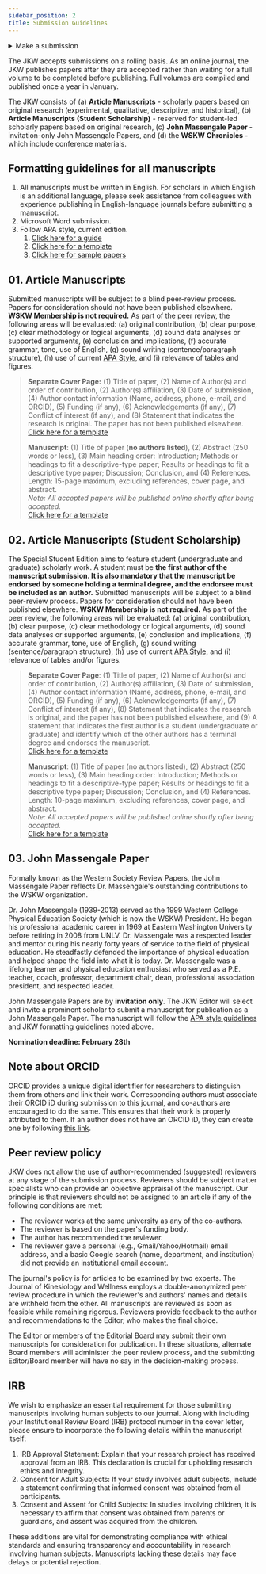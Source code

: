 ```yaml
---
sidebar_position: 2
title: Submission Guidelines
---
```


<details>
<summary>Make a submission</summary>
[Make a submission by clicking here.](https://jkw.wskw.org/index.php/jkw/about/submissions)
</details>

The JKW accepts submissions on a rolling basis. As an online journal, the JKW publishes papers after they are accepted rather than waiting for a full volume to be completed before publishing. Full volumes are compiled and published once a year in January.

The JKW consists of (a) **Article Manuscripts** - scholarly papers based on original research (experimental, qualitative, descriptive, and historical), (b) **Article Manuscripts (Student Scholarship)** - reserved for student-led scholarly papers based on original research, (c) **John Massengale Paper -** invitation-only John Massengale Papers, and (d) the **WSKW Chronicles -** which include conference materials.

## Formatting guidelines for all manuscripts

1. All manuscripts must be written in English. For scholars in which English is an additional language, please seek assistance from colleagues with experience publishing in English-language journals before submitting a manuscript.
2. Microsoft Word submission.
3. Follow APA style, current edition.
   1. [Click here for a guide](https://www.scribbr.com/apa-style/format/)
   2. [Click here for a template](/files/APA-7th-edition-template-jkw.docx)
   3. [Click here for sample papers](https://apastyle.apa.org/style-grammar-guidelines/paper-format/sample-papers)

## 01. Article Manuscripts

Submitted manuscripts will be subject to a blind peer-review process. Papers for consideration should not have been published elsewhere. **WSKW Membership is not required.** As part of the peer review, the following areas will be evaluated: (a) original contribution, (b) clear purpose, (c) clear methodology or logical arguments, (d) sound data analyses or supported arguments, (e) conclusion and implications, (f) accurate grammar, tone, use of English, (g) sound writing (sentence/paragraph structure), (h) use of current [APA Style](https://www.apastyle.org/), and (i) relevance of tables and figures.

> **Separate Cover Page:** (1) Title of paper, (2) Name of Author(s) and order of contribution, (2) Author(s) affiliation, (3) Date of submission, (4) Author contact information (Name, address, phone, e-mail, and ORCID), (5) Funding (if any), (6) Acknowledgements (if any), (7) Conflict of interest (if any), and (8) Statement that indicates the research is original. The paper has not been published elsewhere.  
> [Click here for a template](/files/APA-7th-edition-template-cover-jkw.docx)
>
> **Manuscript**: (1) Title of paper (**no authors listed**), (2) Abstract (250 words or less), (3) Main heading order: Introduction; Methods or headings to fit a descriptive-type paper; Results or headings to fit a descriptive type paper; Discussion; Conclusion, and (4) References.  
> Length: 15-page maximum, excluding references, cover page, and abstract.  
> *Note: All accepted papers will be published online shortly after being accepted.*  
> [Click here for a template](/files/APA-7th-edition-template-jkw.docx)

## 02. Article Manuscripts (Student Scholarship)

The Special Student Edition aims to feature student (undergraduate and graduate) scholarly work. A student must be **the first author of the manuscript submission. It is also mandatory that the manuscript be endorsed by someone holding a terminal degree, and the endorsee must be included as an author.** Submitted manuscripts will be subject to a blind peer-review process. Papers for consideration should not have been published elsewhere. **WSKW Membership is not required.** As part of the peer review, the following areas will be evaluated: (a) original contribution, (b) clear purpose, (c) clear methodology or logical arguments, (d) sound data analyses or supported arguments, (e) conclusion and implications, (f) accurate grammar, tone, use of English, (g) sound writing (sentence/paragraph structure), (h) use of current [APA Style](https://www.apastyle.org/), and (i) relevance of tables and/or figures.

> **Separate Cover Page**: (1) Title of paper, (2) Name of Author(s) and order of contribution, (2) Author(s) affiliation, (3) Date of submission, (4) Author contact information (Name, address, phone, e-mail, and ORCID), (5) Funding (if any), (6) Acknowledgements (if any), (7) Conflict of interest (if any), (8) Statement that indicates the research is original, and the paper has not been published elsewhere, and (9) A statement that indicates the first author is a student (undergraduate or graduate) and identify which of the other authors has a terminal degree and endorses the manuscript.  
> [Click here for a template](/files/APA-7th-edition-template-cover-jkw.docx)
>
> **Manuscript**: (1) Title of paper (no authors listed), (2) Abstract (250 words or less), (3) Main heading order: Introduction; Methods or headings to fit a descriptive-type paper; Results or headings to fit a descriptive type paper; Discussion; Conclusion, and (4) References.  
> Length: 10-page maximum, excluding references, cover page, and abstract.  
> *Note: All accepted papers will be published online shortly after being accepted.*  
> [Click here for a template](/files/APA-7th-edition-template-jkw.docx)

## 03. John Massengale Paper

Formally known as the Western Society Review Papers, the John Massengale Paper reflects Dr. Massengale's outstanding contributions to the WSKW organization.

Dr. John Massengale (1939-2013) served as the 1999 Western College Physical Education Society (which is now the WSKW) President. He began his professional academic career in 1969 at Eastern Washington University before retiring in 2008 from UNLV. Dr. Massengale was a respected leader and mentor during his nearly forty years of service to the field of physical education. He steadfastly defended the importance of physical education and helped shape the field into what it is today. Dr. Massengale was a lifelong learner and physical education enthusiast who served as a P.E. teacher, coach, professor, department chair, dean, professional association president, and respected leader.

John Massengale Papers are by **invitation only**. The JKW Editor will select and invite a prominent scholar to submit a manuscript for publication as a John Massengale Paper. The manuscript will follow the [APA style guidelines](https://www.apastyle.org/) and JKW formatting guidelines noted above.

**Nomination deadline: February 28th**

## Note about ORCID

ORCID provides a unique digital identifier for researchers to distinguish them from others and link their work. Corresponding authors must associate their ORCID iD during submission to this journal, and co-authors are encouraged to do the same. This ensures that their work is properly attributed to them. If an author does not have an ORCID iD, they can create one by following [this link](https://orcid.org/register).

## Peer review policy

JKW does not allow the use of author-recommended (suggested) reviewers at any stage of the submission process. Reviewers should be subject matter specialists who can provide an objective appraisal of the manuscript. Our principle is that reviewers should not be assigned to an article if any of the following conditions are met:

- The reviewer works at the same university as any of the co-authors.
- The reviewer is based on the paper's funding body.
- The author has recommended the reviewer.
- The reviewer gave a personal (e.g., Gmail/Yahoo/Hotmail) email address, and a basic Google search (name, department, and institution) did not provide an institutional email account.

The journal's policy is for articles to be examined by two experts. The Journal of Kinesiology and Wellness employs a double-anonymized peer review procedure in which the reviewer's and authors' names and details are withheld from the other. All manuscripts are reviewed as soon as feasible while remaining rigorous. Reviewers provide feedback to the author and recommendations to the Editor, who makes the final choice.

The Editor or members of the Editorial Board may submit their own manuscripts for consideration for publication. In these situations, alternate Board members will administer the peer review process, and the submitting Editor/Board member will have no say in the decision-making process.

## IRB

We wish to emphasize an essential requirement for those submitting manuscripts involving human subjects to our journal. Along with including your Institutional Review Board (IRB) protocol number in the cover letter, please ensure to incorporate the following details within the manuscript itself:

1. IRB Approval Statement: Explain that your research project has received approval from an IRB. This declaration is crucial for upholding research ethics and integrity.
2. Consent for Adult Subjects: If your study involves adult subjects, include a statement confirming that informed consent was obtained from all participants.
3. Consent and Assent for Child Subjects: In studies involving children, it is necessary to affirm that consent was obtained from parents or guardians, and assent was acquired from the children.

These additions are vital for demonstrating compliance with ethical standards and ensuring transparency and accountability in research involving human subjects. Manuscripts lacking these details may face delays or potential rejection.
